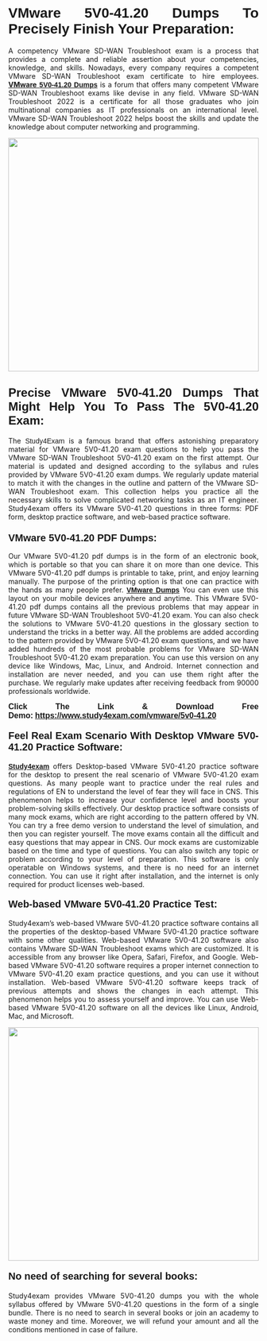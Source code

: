 <h1 style="text-align: justify;"><span style="font-family:Verdana,Geneva,sans-serif;"><strong>VMware 5V0-41.20 Dumps To Precisely Finish Your Preparation:</strong></span></h1>

<p style="text-align: justify;">A competency VMware SD-WAN Troubleshoot exam is a process that provides a complete and reliable assertion about your competencies, knowledge, and skills. Nowadays, every company requires a competent VMware SD-WAN Troubleshoot exam certificate to hire employees. <a href="https://www.study4exam.com/vmware/5v0-41.20-valid-dumps"><strong>VMware</strong> <span style="font-family:Verdana,Geneva,sans-serif;"><strong>5V0-41.20 Dumps</strong></span></a> is a forum that offers many competent VMware SD-WAN Troubleshoot exams like devise in any field. VMware SD-WAN Troubleshoot 2022 is a certificate for all those graduates who join multinational companies as IT professionals on an international level. VMware SD-WAN Troubleshoot 2022 helps boost the skills and update the knowledge about computer networking and programming.</p>

<p style="text-align: justify;"><a href="https://www.study4exam.com/vmware/5v0-41.20"><img alt="" src="https://lh3.googleusercontent.com/pw/AL9nZEVlv7Ske_7_4HBAyUdTuN-7WvZcN6USfD6boPasgRTsSOgYJDiupUICTUV6X1uu6AGge2hWciDKxhKOVo3NFQUTTQUskCQl05KIpPWzKoMrqE_mCRGOXTps-Wcp07HSL0DIbWWBcBIFUI3Ea8n_KHg=w1659-h933-no" style="width: 100%; height: 470px;" /></a></p>

<h2 style="text-align: justify;"><span style="font-family:Lucida Sans Unicode,Lucida Grande,sans-serif;"><strong><span style="font-size:24px;">Precise VMware 5V0-41.20 Dumps That Might Help You To Pass The 5V0-41.20 Exam:</span></strong></span></h2>

<p style="text-align: justify;">The <span style="font-family:Lucida Sans Unicode,Lucida Grande,sans-serif;">Study4Exam</span> is a famous brand that offers astonishing preparatory material for VMware 5V0-41.20 exam questions to help you pass the VMware SD-WAN Troubleshoot 5V0-41.20 exam on the first attempt. Our material is updated and designed according to the syllabus and rules provided by VMware 5V0-41.20 exam dumps. We regularly update material to match it with the changes in the outline and pattern of the VMware SD-WAN Troubleshoot exam. This collection helps you practice all the necessary skills to solve complicated networking tasks as an IT engineer. Study4exam offers its VMware 5V0-41.20 questions in three forms: PDF form, desktop practice software, and web-based practice software. </p>

<h3 style="text-align: justify;"><strong><span style="font-size:20px;"><span style="font-family:Lucida Sans Unicode,Lucida Grande,sans-serif;">VMware 5V0-41.20 PDF Dumps:</span></span></strong></h3>

<p style="text-align: justify;">Our VMware 5V0-41.20 pdf dumps is in the form of an electronic book, which is portable so that you can share it on more than one device. This VMware 5V0-41.20 pdf dumps is printable to take, print, and enjoy learning manually. The purpose of the printing option is that one can practice with the hands as many people prefer. <a href="https://www.study4exam.com/vmware-exams"><span style="font-family:Lucida Sans Unicode,Lucida Grande,sans-serif;"><strong>VMware Dumps</strong></span></a> You can even use this layout on your mobile devices anywhere and anytime. This VMware 5V0-41.20 pdf dumps contains all the previous problems that may appear in future VMware SD-WAN Troubleshoot 5V0-41.20 exam. You can also check the solutions to VMware 5V0-41.20 questions in the glossary section to understand the tricks in a better way. All the problems are added according to the pattern provided by VMware 5V0-41.20 exam questions, and we have added hundreds of the most probable problems for VMware SD-WAN Troubleshoot 5V0-41.20 exam preparation. You can use this version on any device like Windows, Mac, Linux, and Android. Internet connection and installation are never needed, and you can use them right after the purchase. We regularly make updates after receiving feedback from 90000 professionals worldwide.</p>

<p style="text-align: justify;"><span style="font-family:Lucida Sans Unicode,Lucida Grande,sans-serif;"><strong><span style="font-size:16px;">Click The Link & Download Free Demo:</span></strong></span> <strong><span style="font-family:Lucida Sans Unicode,Lucida Grande,sans-serif;"><span style="font-size:16px;"><a href="https://www.study4exam.com/vmware/5v0-41.20">https://www.study4exam.com/vmware/5v0-41.20</a></span></span></strong></p>

<h4 style="text-align: justify;"><strong><span style="font-family:Lucida Sans Unicode,Lucida Grande,sans-serif;"><span style="font-size:20px;">Feel Real Exam Scenario With Desktop VMware 5V0-41.20 Practice Software:</span></span></strong></h4>

<p style="text-align: justify;"><a href="https://www.study4exam.com/"><span style="font-family:Verdana,Geneva,sans-serif;"><strong>Study4exam</strong></span></a> offers Desktop-based VMware 5V0-41.20 practice software for the desktop to present the real scenario of VMware 5V0-41.20 exam questions. As many people want to practice under the real rules and regulations of EN to understand the level of fear they will face in CNS. This phenomenon helps to increase your confidence level and boosts your problem-solving skills effectively. Our desktop practice software consists of many mock exams, which are right according to the pattern offered by VN. You can try a free demo version to understand the level of simulation, and then you can register yourself. The move exams contain all the difficult and easy questions that may appear in CNS. Our mock exams are customizable based on the time and type of questions. You can also switch any topic or problem according to your level of preparation. This software is only operatable on Windows systems, and there is no need for an internet connection. You can use it right after installation, and the internet is only required for product licenses web-based. </p>

<h4 style="text-align: justify;"><span style="font-family:Lucida Sans Unicode,Lucida Grande,sans-serif;"><strong><span style="font-size:20px;">Web-based VMware 5V0-41.20 Practice Test:</span></strong></span></h4>

<p style="text-align: justify;">Study4exam’s web-based VMware 5V0-41.20 practice software contains all the properties of the desktop-based VMware 5V0-41.20 practice software with some other qualities. Web-based VMware 5V0-41.20 software also contains VMware SD-WAN Troubleshoot exams which are customized. It is accessible from any browser like Opera, Safari, Firefox, and Google. Web-based VMware 5V0-41.20 software requires a proper internet connection to VMware 5V0-41.20 exam practice questions, and you can use it without installation. Web-based VMware 5V0-41.20 software keeps track of previous attempts and shows the changes in each attempt. This phenomenon helps you to assess yourself and improve. You can use Web-based VMware 5V0-41.20 software on all the devices like Linux, Android, Mac, and Microsoft.</p>

<p style="text-align: center;"><a href="https://www.study4exam.com/vmware/5v0-41.20"><img alt="" src="https://lh3.googleusercontent.com/pw/AL9nZEUUSkRyvc4gudeH81RsLWSZLUIhDbbix90UQ4Nknl42MiPXhE2WvgE6ynXQK8mQ23j1q8BlcR3zkz-sugUKDhmp-cvdF7FN6gsDIAW958mBJ52F35JmoMau5RsT1NIRYA6usGyWQMtl6sjcUF3Hd-w=w1659-h933-no" style="width: 100%; height: 470px;" /></a></p>

<h4 style="text-align: justify;"><span style="font-family:Lucida Sans Unicode,Lucida Grande,sans-serif;"><strong><span style="font-size:20px;">No need of searching for several books:</span></strong></span></h4>

<p style="text-align: justify;">Study4exam provides VMware 5V0-41.20 dumps you with the whole syllabus offered by VMware 5V0-41.20 questions in the form of a single bundle. There is no need to search in several books or join an academy to waste money and time. Moreover, we will refund your amount and all the conditions mentioned in case of failure.</p>
